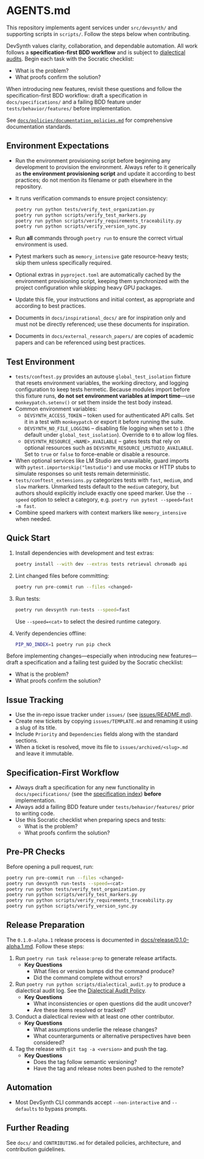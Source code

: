 # AGENTS.md

This repository implements agent services under `src/devsynth/` and supporting scripts in `scripts/`. Follow the steps below when contributing.

DevSynth values clarity, collaboration, and dependable automation. All work follows a **specification-first BDD workflow** and is subject to [dialectical audits](docs/policies/dialectical_audit.md). Begin each task with the Socratic checklist:

- What is the problem?
- What proofs confirm the solution?

When introducing new features, revisit these questions and follow the specification-first BDD workflow: draft a specification in `docs/specifications/` and a failing BDD feature under `tests/behavior/features/` before implementation.

See [`docs/policies/documentation_policies.md`](docs/policies/documentation_policies.md) for comprehensive documentation standards.

## Environment Expectations

- Run the environment provisioning script before beginning any development to provision the environment. Always refer to it generically as **the environment provisioning script** and update it according to best practices; do not mention its filename or path elsewhere in the repository.
- It runs verification commands to ensure project consistency:

  ```bash
  poetry run python tests/verify_test_organization.py
  poetry run python scripts/verify_test_markers.py
  poetry run python scripts/verify_requirements_traceability.py
  poetry run python scripts/verify_version_sync.py
  ```
- Run **all** commands through `poetry run` to ensure the correct virtual environment is used.
- Pytest markers such as `memory_intensive` gate resource-heavy tests; skip them unless specifically required.
- Optional extras in `pyproject.toml` are automatically cached by the environment provisioning script, keeping them synchronized with the project configuration while skipping heavy GPU packages.
- Update this file, your instructions and initial context, as appropriate and according to best practices.
- Documents in `docs/inspirational_docs/` are for inspiration only and must not be directly referenced; use these documents for inspiration.
- Documents in `docs/external_research_papers/` are copies of academic papers and can be referenced using best practices.

## Test Environment

- `tests/conftest.py` provides an autouse `global_test_isolation` fixture that resets
  environment variables, the working directory, and logging configuration to keep
  tests hermetic. Because modules import before this fixture runs, **do not set
  environment variables at import time**—use `monkeypatch.setenv()` or set them
  inside the test body instead.
- Common environment variables:
  - `DEVSYNTH_ACCESS_TOKEN` – token used for authenticated API calls. Set it in
    a test with `monkeypatch` or export it before running the suite.
  - `DEVSYNTH_NO_FILE_LOGGING` – disabling file logging when set to `1` (the
    default under `global_test_isolation`). Override to `0` to allow log files.
  - `DEVSYNTH_RESOURCE_<NAME>_AVAILABLE` – gates tests that rely on optional
    resources such as `DEVSYNTH_RESOURCE_LMSTUDIO_AVAILABLE`. Set to `true` or
    `false` to force-enable or disable a resource.
- When optional services like LM Studio are unavailable, guard imports with
  `pytest.importorskip("lmstudio")` and use mocks or HTTP stubs to simulate
  responses so unit tests remain deterministic.
- `tests/conftest_extensions.py` categorizes tests with `fast`, `medium`, and
  `slow` markers. Unmarked tests default to the `medium` category, but authors
  should explicitly include exactly one speed marker. Use the `--speed` option to
  select a category, e.g. `poetry run pytest --speed=fast -m fast`.
- Combine speed markers with context markers like `memory_intensive` when needed.

## Quick Start

1. Install dependencies with development and test extras:

   ```bash
   poetry install --with dev --extras tests retrieval chromadb api
   ```

2. Lint changed files before committing:

   ```bash
   poetry run pre-commit run --files <changed>
   ```

3. Run tests:

   ```bash
   poetry run devsynth run-tests --speed=fast
   ```

   Use `--speed=<cat>` to select the desired runtime category.

4. Verify dependencies offline:

   ```bash
   PIP_NO_INDEX=1 poetry run pip check
   ```

Before implementing changes—especially when introducing new features—draft a specification and a failing test guided by the Socratic checklist:

- What is the problem?
- What proofs confirm the solution?

## Issue Tracking

- Use the in-repo issue tracker under `issues/` (see [issues/README.md](issues/README.md)).
- Create new tickets by copying `issues/TEMPLATE.md` and renaming it using a slug of its title.
- Include `Priority` and `Dependencies` fields along with the standard sections.
- When a ticket is resolved, move its file to `issues/archived/<slug>.md` and leave it immutable.

## Specification-First Workflow

- Always draft a specification for any new functionality in `docs/specifications/` (see the [specification index](docs/specifications/index.md)) **before** implementation.
- Always add a failing BDD feature under `tests/behavior/features/` prior to writing code.
- Use this Socratic checklist when preparing specs and tests:
  - What is the problem?
  - What proofs confirm the solution?

## Pre-PR Checks

Before opening a pull request, run:

```bash
poetry run pre-commit run --files <changed>
poetry run devsynth run-tests --speed=<cat>
poetry run python tests/verify_test_organization.py
poetry run python scripts/verify_test_markers.py
poetry run python scripts/verify_requirements_traceability.py
poetry run python scripts/verify_version_sync.py
```

## Release Preparation

The `0.1.0-alpha.1` release process is documented in [docs/release/0.1.0-alpha.1.md](docs/release/0.1.0-alpha.1.md). Follow these steps:

1. Run `poetry run task release:prep` to generate release artifacts.
   - **Key Questions**
     - What files or version bumps did the command produce?
     - Did the command complete without errors?
2. Run `poetry run python scripts/dialectical_audit.py` to produce a dialectical audit log. See the [Dialectical Audit Policy](docs/policies/dialectical_audit.md).
   - **Key Questions**
     - What inconsistencies or open questions did the audit uncover?
     - Are these items resolved or tracked?
3. Conduct a dialectical review with at least one other contributor.
   - **Key Questions**
     - What assumptions underlie the release changes?
     - What counterarguments or alternative perspectives have been considered?
4. Tag the release with `git tag -a <version>` and push the tag.
   - **Key Questions**
     - Does the tag follow semantic versioning?
     - Have the tag and release notes been pushed to the remote?

## Automation

- Most DevSynth CLI commands accept `--non-interactive` and `--defaults` to bypass prompts.

## Further Reading

See `docs/` and `CONTRIBUTING.md` for detailed policies, architecture, and contribution guidelines.
